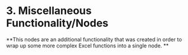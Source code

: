 # 3. Miscellaneous Functionality/Nodes

**This nodes are an additional functionality that was created in order to wrap up some more complex Excel functions into a single node. **

